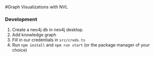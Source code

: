 #Graph Visualizations with NVL

### Development

1. Create a neo4j db in neo4j desktop.
2. Add knowledge graph
3. Fill in our credentials in `src/creds.ts`
4. Run `npm install` and `npm run start` (or the package manager of your choice)
